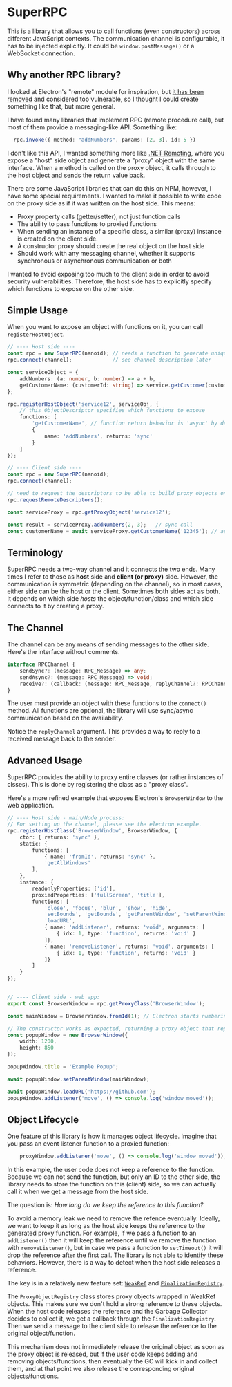 # SuperRPC

This is a library that allows you to call functions (even constructors) across different JavaScript contexts. 
The communication channel is configurable, it has to be injected explicitly. 
It could be `window.postMessage()` or a WebSocket connection.

## Why another RPC library?
I looked at Electron's "remote" module for inspiration, but [it has been removed](https://www.electronjs.org/docs/latest/breaking-changes#removed-remote-module) and considered too vulnerable, so I thought I could create something like that, but more general.

I have found many libraries that implement RPC (remote procedure call),
but most of them provide a messaging-like API. Something like:
```ts
  rpc.invoke({ method: "addNumbers", params: [2, 3], id: 5 })
```

I don't like this API, I wanted something more like [.NET Remoting](https://docs.microsoft.com/en-us/openspecs/windows_protocols/ms-netod/bfd49902-36d7-4479-bf75-a2431bd99039), where you expose a "host" side object and generate a "proxy" object with the same interface. 
When a method is called on the proxy object, it calls through to the host object and sends the return value back.

There are some JavaScript libraries that can do this on NPM, however, I have some special requirements.
I wanted to make it possible to write code on the proxy side as if it was written on the host side.
This means:
  * Proxy property calls (getter/setter), not just function calls
  * The ability to pass functions to proxied functions
  * When sending an instance of a specific class, a similar (proxy) instance is created on the client side.
  * A constructor proxy should create the real object on the host side
  * Should work with any messaging channel, whether it supports synchronous or asynchronous communication or both

I wanted to avoid exposing too much to the client side in order to avoid security vulnerabilities. 
Therefore, the host side has to explicitly specify which functions to expose on the other side.

## Simple Usage
When you want to expose an object with functions on it, you can call `registerHostObject`.

```ts
// ---- Host side ----
const rpc = new SuperRPC(nanoid); // needs a function to generate unique IDs
rpc.connect(channel);             // see channel description later

const serviceObject = {
    addNumbers: (a: number, b: number) => a + b,
    getCustomerName: (customerId: string) => service.getCustomer(customerId).then(customer => customer.name);
};

rpc.registerHostObject('service12', serviceObj, { 
    // this ObjectDescriptor specifies which functions to expose
    functions: [
        'getCustomerName', // function return behavior is 'async' by default
        {
            name: 'addNumbers', returns: 'sync'
        }
    ]
});

// ---- Client side ----
const rpc = new SuperRPC(nanoid);
rpc.connect(channel);

// need to request the descriptors to be able to build proxy objects on this side
rpc.requestRemoteDescriptors(); 

const serviceProxy = rpc.getProxyObject('service12');

const result = serviceProxy.addNumbers(2, 3);   // sync call
const customerName = await serviceProxy.getCustomerName('12345'); // async call
```

## Terminology
SuperRPC needs a two-way channel and it connects the two ends. Many times I refer to those as **host** side and 
**client (or proxy)** side. However, the communication is symmetric (depending on the channel), so in most cases, 
either side can be the host or the client. Sometimes both sides act as both. It depends on which side *hosts* the 
object/function/class and which side connects to it by creating a proxy.

## The Channel
The channel can be any means of sending messages to the other side. Here's the interface without comments.

```ts
interface RPCChannel {
    sendSync?: (message: RPC_Message) => any;
    sendAsync?: (message: RPC_Message) => void;
    receive?: (callback: (message: RPC_Message, replyChannel?: RPCChannel) => void) => void;
}
```
The user must provide an object with these functions to the `connect()` method.
All functions are optional, the library will use sync/async communication based on the availability.

Notice the `replyChannel` argument. This provides a way to reply to a received message back to the sender.

## Advanced Usage
SuperRPC provides the ability to proxy entire classes (or rather instances of clsses). 
This is done by registering the class as a "proxy class".

Here's a more refined example that exposes Electron's `BrowserWindow` to the web application.
```ts
// ---- Host side - main/Node process:
// For setting up the channel, please see the electron example.
rpc.registerHostClass('BrowserWindow', BrowserWindow, {
    ctor: { returns: 'sync' },
    static: {
        functions: [
            { name: 'fromId', returns: 'sync' }, 
            'getAllWindows'
        ],
    },
    instance: {
        readonlyProperties: ['id'],
        proxiedProperties: ['fullScreen', 'title'],
        functions: [
            'close', 'focus', 'blur', 'show', 'hide', 
            'setBounds', 'getBounds', 'getParentWindow', 'setParentWindow', 
            'loadURL',
            { name: 'addListener', returns: 'void', arguments: [
                { idx: 1, type: 'function', returns: 'void' }
            ]},
            { name: 'removeListener', returns: 'void', arguments: [
                { idx: 1, type: 'function', returns: 'void' }
            ]}
        ]
    }
});


// ---- Client side - web app:
export const BrowserWindow = rpc.getProxyClass('BrowserWindow');

const mainWindow = BrowserWindow.fromId(1); // Electron starts numbering from 1

// The constructor works as expected, returning a proxy object that represents the real BrowserWindow that is created in the main process
const popupWindow = new BrowserWindow({ 
    width: 1200, 
    height: 850
});

popupWindow.title = 'Example Popup';

await popupWindow.setParentWindow(mainWindow);

await popupWindow.loadURL('https://github.com');
popupWindow.addListener('move', () => console.log('window moved'));
```

## Object Lifecycle
One feature of this library is how it manages object lifecycle.
Imagine that you pass an event listener function to a proxied function:

```ts
    proxyWindow.addListener('move', () => console.log('window moved'));
```

In this example, the user code does not keep a reference to the function. Because we can not send the function, 
but only an ID to the other side, the library needs to store the function on this (client) side, so we can actually 
call it when we get a message from the host side. 

The question is: *How long do we keep the reference to this function?*

To avoid a memory leak we need to remove the refence eventually. Ideally, we want to keep it as long as the host side 
keeps the reference to the generated proxy function. For example, if we pass a function to an `addListener()` then it 
will keep the reference until we remove the function with `removeListener()`, but in case we pass a function to 
`setTimeout()` it will drop the reference after the first call. The library is not able to identify these behaviors. 
However, there is a way to detect when the host side releases a reference.

The key is in a relatively new feature set: [`WeakRef`](https://developer.mozilla.org/en-US/docs/Web/JavaScript/Reference/Global_Objects/WeakRef)
and [`FinalizationRegistry`](https://developer.mozilla.org/en-US/docs/Web/JavaScript/Reference/Global_Objects/FinalizationRegistry).

The `ProxyObjectRegistry` class stores proxy objects wrapped in WeakRef objects. This makes sure we don't hold a 
strong reference to these objects. When the host code releases the reference and the Garbage Collector decides to 
collect it, we get a callback through the `FinalizationRegistry`. Then we send a message to the client side to release 
the reference to the original object/function.

This mechanism does not immediately release the original object as soon as the proxy object is released, 
but if the user code keeps adding and removing objects/functions, then eventually the GC will kick in and collect them, 
and at that point we also release the corresponding original objects/functions.

